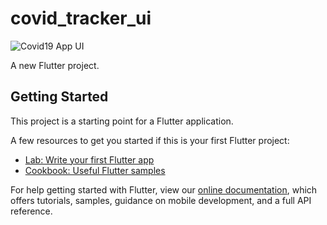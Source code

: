 # covid_tracker_ui

![Covid19 App UI](https://user-images.githubusercontent.com/16510597/83494734-ea5fd500-a4e0-11ea-86e0-c399bc79c8f4.jpg)

A new Flutter project.

## Getting Started

This project is a starting point for a Flutter application.

A few resources to get you started if this is your first Flutter project:

- [Lab: Write your first Flutter app](https://flutter.dev/docs/get-started/codelab)
- [Cookbook: Useful Flutter samples](https://flutter.dev/docs/cookbook)

For help getting started with Flutter, view our
[online documentation](https://flutter.dev/docs), which offers tutorials,
samples, guidance on mobile development, and a full API reference.
